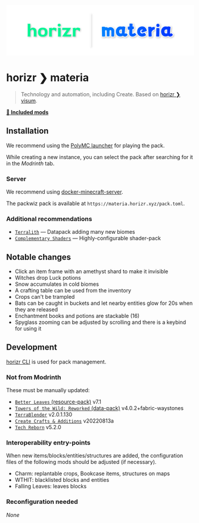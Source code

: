 ![horizr ❯ materia](./banner.png)

# horizr ❯ materia
> Technology and automation, including Create. Based on [horizr ❯ visum](https://github.com/horizr/visum-pack).

[**📄 Included mods**](./docs/mods.md)

## Installation
We recommend using the [PolyMC launcher](https://polymc.org/) for playing the pack.

While creating a new instance, you can select the pack after searching for it in the _Modrinth_ tab.

### Server
We recommend using [docker-minecraft-server](https://github.com/itzg/docker-minecraft-server#running-a-server-with-a-packwiz-modpack).

The packwiz pack is available at `https://materia.horizr.xyz/pack.toml`.

### Additional recommendations
- [`Terralith`](https://www.planetminecraft.com/data-pack/terralith-overworld-evolved-100-biomes-caves-and-more/) — Datapack adding many new biomes
- [`Complementary Shaders`](https://www.curseforge.com/minecraft/customization/complementary-shaders) — Highly-configurable shader-pack

## Notable changes
- Click an item frame with an amethyst shard to make it invisible
- Witches drop Luck potions
- Snow accumulates in cold biomes
- A crafting table can be used from the inventory
- Crops can't be trampled
- Bats can be caught in buckets and let nearby entities glow for 20s when they are released
- Enchantment books and potions are stackable (16)
- Spyglass zooming can be adjusted by scrolling and there is a keybind for using it

## Development
[horizr CLI](https://github.com/horizr/cli) is used for pack management.

### Not from Modrinth
These must be manually updated:
- [`Better Leaves` (resource-pack)](https://github.com/TeamMidnightDust/BetterLeavesPack) v7.1
- [`Towers of the Wild: Reworked` (data-pack)](https://www.curseforge.com/minecraft/texture-packs/towers-of-the-wild-reworked-datapack) v4.0.2+fabric-waystones
- [`TerraBlender`](https://www.curseforge.com/minecraft/mc-mods/terrablender-fabric) v2.0.1.130
- [`Create Crafts & Additions`](https://www.curseforge.com/minecraft/mc-mods/createaddition) v20220813a
- [`Tech Reborn`](https://github.com/TechReborn/TechReborn) v5.2.0

### Interoperability entry-points
When new items/blocks/entities/structures are added, the configuration files of the following mods should be adjusted (if necessary).

- Charm: replantable crops, Bookcase items, structures on maps
- WTHIT: blacklisted blocks and entities
- Falling Leaves: leaves blocks

### Reconfiguration needed
*None*